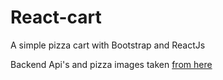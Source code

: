 # React-cart

A simple pizza cart with Bootstrap and ReactJs

Backend Api's and pizza images taken [from here](https://github.com/codersgyan/ecommerce-rest-apis-node)